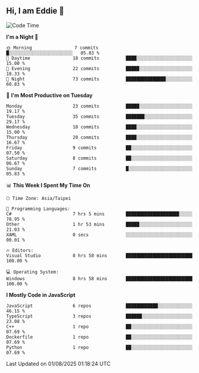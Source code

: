 ## Hi, I am Eddie 👋

<!--START_SECTION:waka-->
![Code Time](http://img.shields.io/badge/Code%20Time-746%20hrs%2028%20mins-blue)

**I'm a Night 🦉** 

```text
🌞 Morning                7 commits           █░░░░░░░░░░░░░░░░░░░░░░░░   05.83 % 
🌆 Daytime                18 commits          ████░░░░░░░░░░░░░░░░░░░░░   15.00 % 
🌃 Evening                22 commits          █████░░░░░░░░░░░░░░░░░░░░   18.33 % 
🌙 Night                  73 commits          ███████████████░░░░░░░░░░   60.83 % 
```
📅 **I'm Most Productive on Tuesday** 

```text
Monday                   23 commits          █████░░░░░░░░░░░░░░░░░░░░   19.17 % 
Tuesday                  35 commits          ███████░░░░░░░░░░░░░░░░░░   29.17 % 
Wednesday                18 commits          ████░░░░░░░░░░░░░░░░░░░░░   15.00 % 
Thursday                 20 commits          ████░░░░░░░░░░░░░░░░░░░░░   16.67 % 
Friday                   9 commits           ██░░░░░░░░░░░░░░░░░░░░░░░   07.50 % 
Saturday                 8 commits           ██░░░░░░░░░░░░░░░░░░░░░░░   06.67 % 
Sunday                   7 commits           █░░░░░░░░░░░░░░░░░░░░░░░░   05.83 % 
```


📊 **This Week I Spent My Time On** 

```text
🕑︎ Time Zone: Asia/Taipei

💬 Programming Languages: 
C#                       7 hrs 5 mins        ████████████████████░░░░░   78.95 % 
Other                    1 hr 53 mins        █████░░░░░░░░░░░░░░░░░░░░   21.03 % 
XAML                     0 secs              ░░░░░░░░░░░░░░░░░░░░░░░░░   00.01 % 

🔥 Editors: 
Visual Studio            8 hrs 58 mins       █████████████████████████   100.00 % 

💻 Operating System: 
Windows                  8 hrs 58 mins       █████████████████████████   100.00 % 
```

**I Mostly Code in JavaScript** 

```text
JavaScript               6 repos             ████████████░░░░░░░░░░░░░   46.15 % 
TypeScript               3 repos             ██████░░░░░░░░░░░░░░░░░░░   23.08 % 
C++                      1 repo              ██░░░░░░░░░░░░░░░░░░░░░░░   07.69 % 
Dockerfile               1 repo              ██░░░░░░░░░░░░░░░░░░░░░░░   07.69 % 
Python                   1 repo              ██░░░░░░░░░░░░░░░░░░░░░░░   07.69 % 
```




 Last Updated on 01/08/2025 01:18:24 UTC
<!--END_SECTION:waka-->
